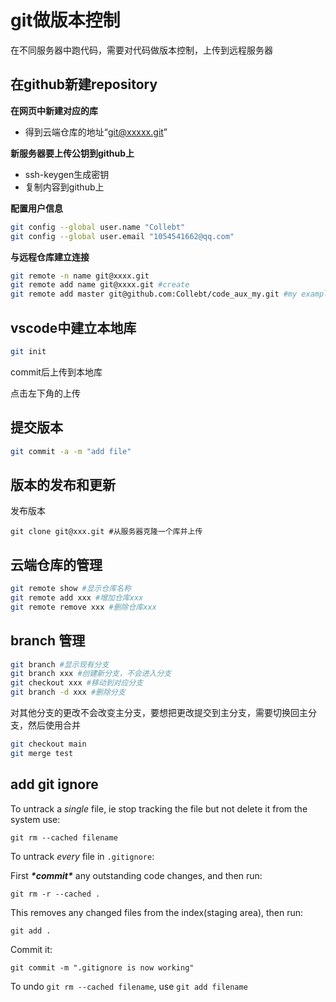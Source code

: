 # git做版本控制

在不同服务器中跑代码，需要对代码做版本控制，上传到远程服务器



## 在github新建repository

**在网页中新建对应的库**

- 得到云端仓库的地址“git@xxxxx.git”

**新服务器要上传公钥到github上**

- ssh-keygen生成密钥
- 复制内容到github上

**配置用户信息**

```bash
git config --global user.name "Collebt"
git config --global user.email "1054541662@qq.com"
```

**与远程仓库建立连接**

```bash
git remote -n name git@xxxx.git
git remote add name git@xxxx.git #create
git remote add master git@github.com:Collebt/code_aux_my.git #my example
```



## vscode中建立本地库

```bash
git init
```

commit后上传到本地库

点击左下角的上传

## 提交版本

```bash
git commit -a -m "add file"
```



## 版本的发布和更新

发布版本

```
git clone git@xxx.git #从服务器克隆一个库并上传
```



## 云端仓库的管理

```bash
git remote show #显示仓库名称
git remote add xxx #增加仓库xxx
git remote remove xxx #删除仓库xxx
```



## branch 管理

```bash
git branch #显示现有分支
git branch xxx #创建新分支，不会进入分支
git checkout xxx #移动到对应分支
git branch -d xxx #删除分支
```

对其他分支的更改不会改变主分支，要想把更改提交到主分支，需要切换回主分支，然后使用合并

```bash
git checkout main
git merge test
```





## add git ignore

To untrack a *single* file, ie stop tracking the file but not delete it from the system use:

```
git rm --cached filename
```

To untrack *every* file in `.gitignore`:

First ***\*commit\**** any outstanding code changes, and then run:

```
git rm -r --cached .
```

This removes any changed files from the index(staging area), then run:

```
git add .
```

Commit it:

```
git commit -m ".gitignore is now working"
```

To undo `git rm --cached filename`, use `git add filename`
